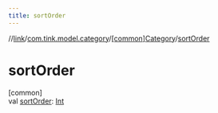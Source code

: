 ```yaml
---
title: sortOrder
---
```

//[link](../../../index.html)/[com.tink.model.category](../index.html)/[[common]Category](index.html)/[sortOrder](sort-order.html)



# sortOrder



[common]\
val [sortOrder](sort-order.html): [Int](https://kotlinlang.org/api/latest/jvm/stdlib/kotlin/-int/index.html)




